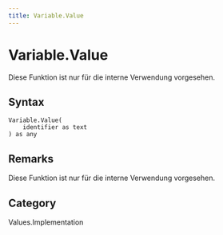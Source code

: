 ```yaml
---
title: Variable.Value
---
```


# Variable.Value


Diese Funktion ist nur für die interne Verwendung vorgesehen.


## Syntax

```powerquery
Variable.Value(
    identifier as text
) as any
```


## Remarks

Diese Funktion ist nur für die interne Verwendung vorgesehen.



## Category
Values.Implementation

